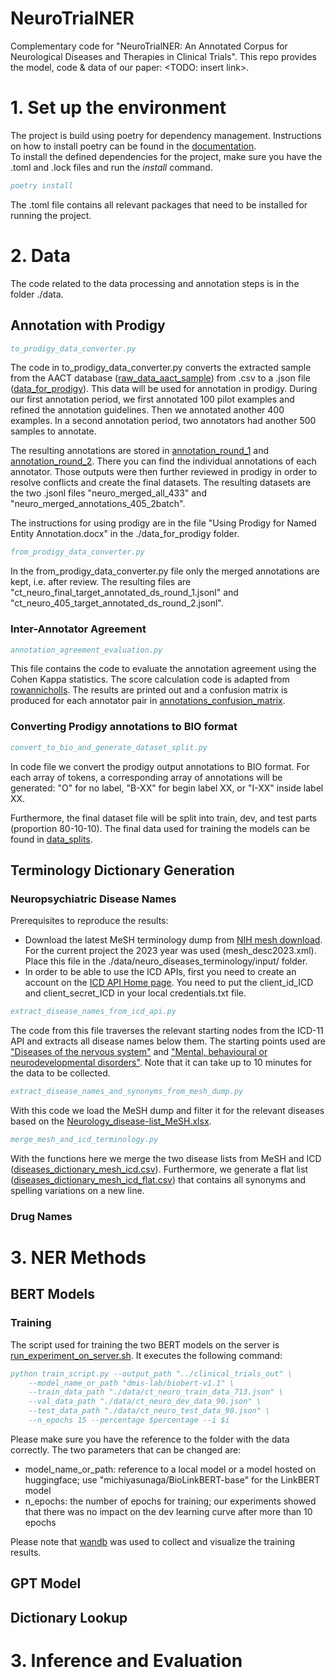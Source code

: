 # NeuroTrialNER
Complementary code for "NeuroTrialNER: An Annotated Corpus for Neurological Diseases and Therapies in Clinical Trials".
This repo provides the model, code & data of our paper: <TODO: insert link>.

# 1. Set up the environment
The project is build using poetry for dependency management. Instructions on how to install poetry can be found in the [documentation](https://python-poetry.org/docs/).  
To install the defined dependencies for the project, make sure you have the .toml and .lock files and run the _install_ command.
```bib
poetry install
```
The .toml file contains all relevant packages that need to be installed for running the project.

# 2. Data
The code related to the data processing and annotation steps is in the folder ./data.
## Annotation with Prodigy
```bib
to_prodigy_data_converter.py
```
The code in to_prodigy_data_converter.py converts the extracted sample from the AACT database ([raw_data_aact_sample](data%2Fraw_data_aact_sample)) from .csv to a .json file ([data_for_prodigy](data%2Fdata_for_prodigy)). This data will be used for annotation in prodigy.
During our first annotation period, we first annotated 100 pilot examples and refined the annotation guidelines. Then we annotated another 400 examples. In a second annotation period, two annotators had another 500 samples to annotate.

The resulting annotations are stored in [annotation_round_1](data%2Fannotated_data%2Fannotation_round_1) and [annotation_round_2](data%2Fannotated_data%2Fannotation_round_2). There you can find the individual annotations of each annotator. 
Those outputs were then further reviewed in prodigy in order to resolve conflicts and create the final datasets. The resulting datasets
are the two .jsonl files "neuro_merged_all_433" and "neuro_merged_annotations_405_2batch". 

The instructions for using prodigy are in the file "Using Prodigy for Named Entity Annotation.docx" in the ./data_for_prodigy folder. 
```bib
from_prodigy_data_converter.py
```
In the from_prodigy_data_converter.py file only the merged annotations are kept, i.e. after review. The resulting files are 
"ct_neuro_final_target_annotated_ds_round_1.jsonl" and "ct_neuro_405_target_annotated_ds_round_2.jsonl".

### Inter-Annotator Agreement
```bib
annotation_agreement_evaluation.py
```
This file contains the code to evaluate the annotation agreement using the Cohen Kappa statistics. The score calculation code is adapted
from [rowannicholls](https://rowannicholls.github.io/python/statistics/agreement/cohens_kappa.html). The results are printed out and a confusion matrix is produced
for each annotator pair in [annotations_confusion_matrix](data%2Fannotated_data%2Fcorpus_stats%2Fannotations_confusion_matrix).
### Converting Prodigy annotations to BIO format
```bib
convert_to_bio_and_generate_dataset_split.py
```
In code file we convert the prodigy output annotations to BIO format. For each array of tokens, a corresponding array
of annotations will be generated: "O" for no label, "B-XX" for begin label XX, or "I-XX" inside label XX.

Furthermore, the final dataset file will be split into train, dev, and test parts (proportion 80-10-10). The final data used for training
the models can be found in [data_splits](data%2Fannotated_data%2Fdata_splits).

## Terminology Dictionary Generation
### Neuropsychiatric Disease Names
Prerequisites to reproduce the results:
- Download the latest MeSH terminology dump from [NIH mesh download](https://www.nlm.nih.gov/databases/download/mesh.html). For the current project the 2023 year was used (mesh_desc2023.xml). Place this file in the ./data/neuro_diseases_terminology/input/ folder.
- In order to be able to use the ICD APIs, first you need to create an account on the [ICD API Home page](https://icd.who.int/icdapi). You need to put the client_id_ICD and client_secret_ICD in your local credentials.txt file.

```bib
extract_disease_names_from_icd_api.py
```
The code from this file traverses the relevant starting nodes from the ICD-11 API and extracts all disease names below them. The starting points used
are ["Diseases of the nervous system"](https://icd.who.int/browse11/l-m/en#/http%3a%2f%2fid.who.int%2ficd%2fentity%2f1296093776) and ["Mental, behavioural or neurodevelopmental disorders"](https://icd.who.int/browse11/l-m/en#/http%3a%2f%2fid.who.int%2ficd%2fentity%2f334423054).
Note that it can take up to 10 minutes for the data to be collected.

```bib
extract_disease_names_and_synonyms_from_mesh_dump.py
```
With this code we load the MeSH dump and filter it for the relevant diseases based on the [Neurology_disease-list_MeSH.xlsx](data%2Fneuro_diseases_terminology%2Finput%2FNeurology_disease-list_MeSH.xlsx).

```bib
merge_mesh_and_icd_terminology.py
```
With the functions here we merge the two disease lists from MeSH and ICD ([diseases_dictionary_mesh_icd.csv](data%2Fneuro_diseases_terminology%2Foutput%2Fdiseases_dictionary_mesh_icd.csv)). Furthermore, we generate a flat list ([diseases_dictionary_mesh_icd_flat.csv](data%2Fneuro_diseases_terminology%2Foutput%2Fdiseases_dictionary_mesh_icd_flat.csv))
that contains all synonyms and spelling variations on a new line.

### Drug Names


# 3. NER Methods
## BERT Models
### Training
The script used for training the two BERT models on the server is [run_experiment_on_server.sh](models%2Fbert%2Frun_experiment_on_server.sh).
It executes the following command:
```bib
python train_script.py --output_path "../clinical_trials_out" \
    --model_name_or_path "dmis-lab/biobert-v1.1" \
    --train_data_path "./data/ct_neuro_train_data_713.json" \
    --val_data_path "./data/ct_neuro_dev_data_90.json" \
    --test_data_path "./data/ct_neuro_test_data_90.json" \
    --n_epochs 15 --percentage $percentage --i $i
```
Please make sure you have the reference to the folder with the data correctly. The two parameters that can be changed are:
- model_name_or_path: reference to a local model or a model hosted on huggingface; use "michiyasunaga/BioLinkBERT-base" for the LinkBERT model
- n_epochs: the number of epochs for training; our experiments showed that there was no impact on the dev learning curve after more than 10 epochs

Please note that [wandb](https://docs.wandb.ai/guides/integrations/huggingface) was used to collect and visualize the training results.

## GPT Model

## Dictionary Lookup


# 3. Inference and Evaluation